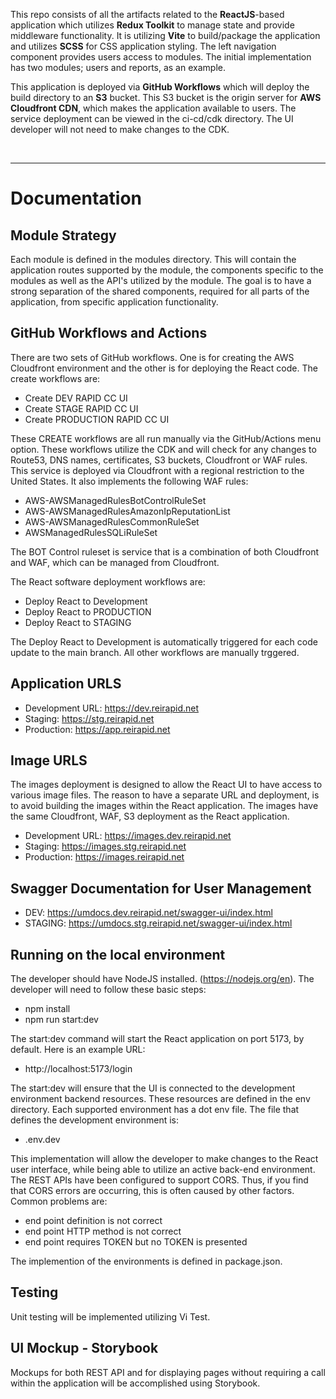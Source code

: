 

This repo consists of all the artifacts related to the **ReactJS**-based application which utilizes **Redux Toolkit** to manage state and provide middleware functionality. It is utilizing **Vite** to build/package the application and utilizes **SCSS** for CSS application styling. The left navigation component provides users access to modules. The initial implementation has two modules; users and reports, as an example.

This application is deployed via **GitHub Workflows** which will deploy the build directory to an **S3** bucket. This S3 bucket is the origin server for **AWS Cloudfront CDN**, which makes the application available to users. The service deployment can be viewed in the ci-cd/cdk directory. The UI developer will not need to make changes to the CDK.

<br>

-----

# Documentation

## Module Strategy
Each module is defined in the modules directory. This will contain the application routes supported by the module, the components specific to the modules as well as the API's utilized by the module. The goal is to have a strong separation of the shared components, required for all parts of the application, from specific application functionality. 

## GitHub Workflows and Actions

There are two sets of GitHub workflows. One is for creating the AWS Cloudfront environment and the other is for deploying the React code. The create workflows are:

- Create DEV RAPID CC UI
- Create STAGE RAPID CC UI
- Create PRODUCTION RAPID CC UI

These CREATE workflows are all run manually via the GitHub/Actions menu option. These workflows utilize the CDK and will check for any changes to Route53, DNS names, certificates, S3 buckets, Cloudfront or WAF rules. This service is deployed via Cloudfront with a regional restriction to the United States. It also implements the following WAF rules:

- AWS-AWSManagedRulesBotControlRuleSet
- AWS-AWSManagedRulesAmazonIpReputationList
- AWS-AWSManagedRulesCommonRuleSet
- AWSManagedRulesSQLiRuleSet

The BOT Control ruleset is service that is a combination of both Cloudfront and WAF, which can be managed from Cloudfront.

The React software deployment workflows are:

- Deploy React to Development
- Deploy React to PRODUCTION
- Deploy React to STAGING

The Deploy React to Development is automatically triggered for each code update to the main branch. All other workflows are manually trggered. 


## Application URLS

- Development URL:  https://dev.reirapid.net
- Staging: https://stg.reirapid.net
- Production: https://app.reirapid.net

## Image URLS

The images deployment is designed to allow the React UI to have access to various image files. The reason to have a separate URL and deployment, is to avoid building the images within the React application. The images have the same Cloudfront, WAF, S3 deployment as the React application.


- Development URL:  https://images.dev.reirapid.net
- Staging: https://images.stg.reirapid.net
- Production: https://images.reirapid.net

## Swagger Documentation for User Management

- DEV: https://umdocs.dev.reirapid.net/swagger-ui/index.html
- STAGING: https://umdocs.stg.reirapid.net/swagger-ui/index.html


## Running on the local environment
The developer should have NodeJS installed. (https://nodejs.org/en). The developer will need to follow these basic steps:

- npm install
- npm run start:dev

The start:dev command will start the React application on port 5173, by default. Here is an example URL:
- http://localhost:5173/login

The start:dev will ensure that the UI is connected to the development environment backend resources. These resources are defined in the env directory. Each supported environment has a dot env file. The file that defines the development environment is:
- .env.dev

This implementation will allow the developer to make changes to the React user interface, while being able to utilize an active back-end environment. The REST APIs have been configured to support CORS. Thus, if you find that CORS errors are occurring, this is often caused by other factors. Common problems are:
- end point definition is not correct 
- end point HTTP method is not correct
- end point requires TOKEN but no TOKEN is presented

The implemention of the environments is defined in package.json.

## Testing

Unit testing will be implemented utilizing Vi Test.

## UI Mockup - Storybook

Mockups for both REST API and for displaying pages without requiring a call within the application will be accomplished using Storybook. 



